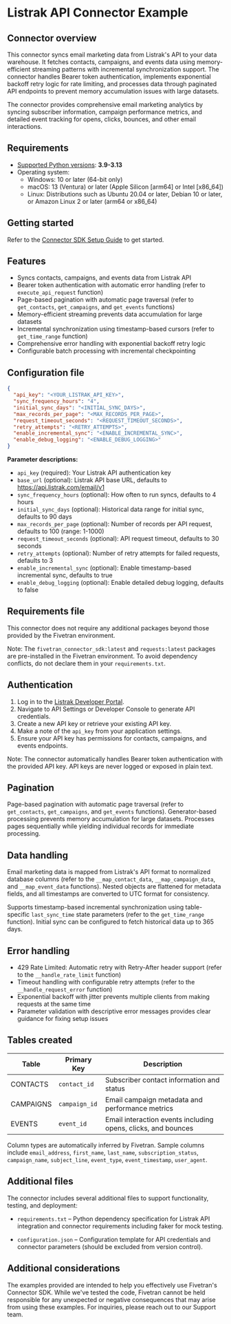 # Listrak API Connector Example

## Connector overview

This connector syncs email marketing data from Listrak's API to your data warehouse. It fetches contacts, campaigns, and events data using memory-efficient streaming patterns with incremental synchronization support. The connector handles Bearer token authentication, implements exponential backoff retry logic for rate limiting, and processes data through paginated API endpoints to prevent memory accumulation issues with large datasets.

The connector provides comprehensive email marketing analytics by syncing subscriber information, campaign performance metrics, and detailed event tracking for opens, clicks, bounces, and other email interactions.

## Requirements

- [Supported Python versions](https://github.com/fivetran/fivetran_connector_sdk/blob/main/README.md#requirements): **3.9-3.13**
- Operating system:
  - Windows: 10 or later (64-bit only)
  - macOS: 13 (Ventura) or later (Apple Silicon [arm64] or Intel [x86_64])
  - Linux: Distributions such as Ubuntu 20.04 or later, Debian 10 or later, or Amazon Linux 2 or later (arm64 or x86_64)

## Getting started

Refer to the [Connector SDK Setup Guide](https://fivetran.com/docs/connectors/connector-sdk/setup-guide) to get started.

## Features

- Syncs contacts, campaigns, and events data from Listrak API
- Bearer token authentication with automatic error handling (refer to `execute_api_request` function)
- Page-based pagination with automatic page traversal (refer to `get_contacts`, `get_campaigns`, and `get_events` functions)
- Memory-efficient streaming prevents data accumulation for large datasets
- Incremental synchronization using timestamp-based cursors (refer to `get_time_range` function)
- Comprehensive error handling with exponential backoff retry logic
- Configurable batch processing with incremental checkpointing

## Configuration file

```json
{
  "api_key": "<YOUR_LISTRAK_API_KEY>",
  "sync_frequency_hours": "4",
  "initial_sync_days": "<INITIAL_SYNC_DAYS>",
  "max_records_per_page": "<MAX_RECORDS_PER_PAGE>",
  "request_timeout_seconds": "<REQUEST_TIMEOUT_SECONDS>",
  "retry_attempts": "<RETRY_ATTEMPTS>",
  "enable_incremental_sync": "<ENABLE_INCREMENTAL_SYNC>",
  "enable_debug_logging": "<ENABLE_DEBUG_LOGGING>"
}
```

**Parameter descriptions:**

- `api_key` (required): Your Listrak API authentication key
- `base_url` (optional): Listrak API base URL, defaults to https://api.listrak.com/email/v1
- `sync_frequency_hours` (optional): How often to run syncs, defaults to 4 hours
- `initial_sync_days` (optional): Historical data range for initial sync, defaults to 90 days
- `max_records_per_page` (optional): Number of records per API request, defaults to 100 (range: 1-1000)
- `request_timeout_seconds` (optional): API request timeout, defaults to 30 seconds
- `retry_attempts` (optional): Number of retry attempts for failed requests, defaults to 3
- `enable_incremental_sync` (optional): Enable timestamp-based incremental sync, defaults to true
- `enable_debug_logging` (optional): Enable detailed debug logging, defaults to false

## Requirements file

This connector does not require any additional packages beyond those provided by the Fivetran environment.

Note: The `fivetran_connector_sdk:latest` and `requests:latest` packages are pre-installed in the Fivetran environment. To avoid dependency conflicts, do not declare them in your `requirements.txt`.

## Authentication

1. Log in to the [Listrak Developer Portal](https://api.listrak.com/email).
2. Navigate to API Settings or Developer Console to generate API credentials.
3. Create a new API key or retrieve your existing API key.
4. Make a note of the `api_key` from your application settings.
5. Ensure your API key has permissions for contacts, campaigns, and events endpoints.

Note: The connector automatically handles Bearer token authentication with the provided API key. API keys are never logged or exposed in plain text.

## Pagination

Page-based pagination with automatic page traversal (refer to `get_contacts`, `get_campaigns`, and `get_events` functions). Generator-based processing prevents memory accumulation for large datasets. Processes pages sequentially while yielding individual records for immediate processing.

## Data handling

Email marketing data is mapped from Listrak's API format to normalized database columns (refer to the `__map_contact_data`, `__map_campaign_data`, and `__map_event_data` functions). Nested objects are flattened for metadata fields, and all timestamps are converted to UTC format for consistency.

Supports timestamp-based incremental synchronization using table-specific `last_sync_time` state parameters (refer to the `get_time_range` function). Initial sync can be configured to fetch historical data up to 365 days.

## Error handling

- 429 Rate Limited: Automatic retry with Retry-After header support (refer to the `__handle_rate_limit` function)
- Timeout handling with configurable retry attempts (refer to the `__handle_request_error` function)
- Exponential backoff with jitter prevents multiple clients from making requests at the same time
- Parameter validation with descriptive error messages provides clear guidance for fixing setup issues

## Tables created

| Table | Primary Key | Description |
|-------|-------------|-------------|
| CONTACTS | `contact_id` | Subscriber contact information and status |
| CAMPAIGNS | `campaign_id` | Email campaign metadata and performance metrics |
| EVENTS | `event_id` | Email interaction events including opens, clicks, and bounces |

Column types are automatically inferred by Fivetran. Sample columns include `email_address`, `first_name`, `last_name`, `subscription_status`, `campaign_name`, `subject_line`, `event_type`, `event_timestamp`, `user_agent`.

## Additional files

The connector includes several additional files to support functionality, testing, and deployment:

- `requirements.txt` – Python dependency specification for Listrak API integration and connector requirements including faker for mock testing.

- `configuration.json` – Configuration template for API credentials and connector parameters (should be excluded from version control).


## Additional considerations

The examples provided are intended to help you effectively use Fivetran's Connector SDK. While we've tested the code, Fivetran cannot be held responsible for any unexpected or negative consequences that may arise from using these examples. For inquiries, please reach out to our Support team.